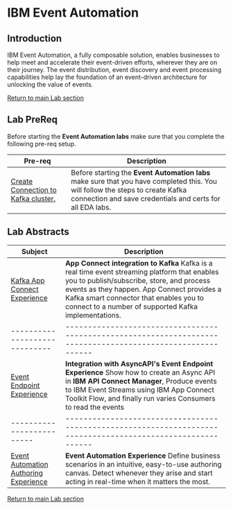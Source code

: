 # IBM Event Automation
## Introduction
IBM Event Automation, a fully composable solution, enables businesses to help meet and accelerate their event-driven efforts, wherever they are on their journey. The event distribution, event discovery and event processing capabilities help lay the foundation of an event-driven architecture for unlocking the value of events. 

[Return to main Lab section](../index.md#lab-section)

## Lab PreReq
Before starting the **Event Automation labs** make sure that you complete the following pre-req setup. 

|  Pre-req                            | Description                                         
|-----------------------------|------------------------------------------------------------------------------------------------------------|
| [Create Connection to Kafka cluster.](EDA-Pre-lab/kafkasetup/kafka-connect.md)      | Before starting the **Event Automation labs** make sure that you have completed this.  You will follow the steps to create Kafka connection and save credentials and certs for all EDA labs.


## Lab Abstracts

|  Subject                            | Description                                         
|-----------------------------|------------------------------------------------------------------------------------------------------------|
| [Kafka App Connect Experience](Kafka-Experience/index.md)       | **App Connect integration to Kafka**  Kafka is a real time event streaming platform that enables you to publish/subscribe, store, and process events as they happen. App Connect provides a Kafka smart connector that enables you to connect to a number of supported Kafka implementations.
|-----------------------------|------------------------------------------------------------------------------------------------------------|
| [Event Endpoint Experience](Event_EndPoint/index.md)       | **Integration with AsyncAPI's Event Endpoint Experience**  Show how to create an Async API in **IBM API Connect Manager**, Produce events to IBM Event Streams using IBM App Connect Toolkit Flow, and finally run varies Consumers to read the events 
|-------------------------|------------------------------------------------------------------------------------------------------------|
| [Event Automation Authoring Experience](Event-Authoring/index.md)       | **Event Automation Experience**  Define business scenarios in an intuitive, easy-to-use authoring canvas. Detect whenever they arise and start acting in real-time when it matters the most.   


[Return to main Lab section](../index.md#lab-section)
